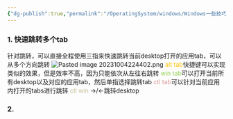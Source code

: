 ```yaml
---
{"dg-publish":true,"permalink":"/OperatingSystem/windows/Windows一些技巧/","noteIcon":"","created":"","updated":""}
---
```


### 1. 快速跳转多个tab
针对跳转，可以直接全程使用三指来快速跳转当前desktop打开的应用tab，可以从多个方向跳转
![Pasted image 20231004224402.png](/img/user/pics/Pasted%20image%2020231004224402.png)
<font color="#ffc000">alt tab</font>快捷键可以实现类似的效果，但是效率不高，因为只能依次从左往右跳转
<font color="#92d050">win tab</font>可以打开当前所有desktop以及对应的应用tab，然后单指选择跳转tab
<font color="#d99694">ctl tab</font>可以针对当前应用内打开的tabs进行跳转
<font color="#c4bd97">ctl win</font> ->/<-跳转desktop
### 2.  
